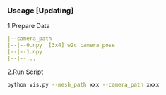 ### Useage [Updating]

1.Prepare Data

```yaml
|--camera_path
|--|--0.npy  [3x4] w2c camera pose
|--|--1.npy
|--|--...
```

2.Run Script

```bash
python vis.py --mesh_path xxx --camera_path xxxx
```

